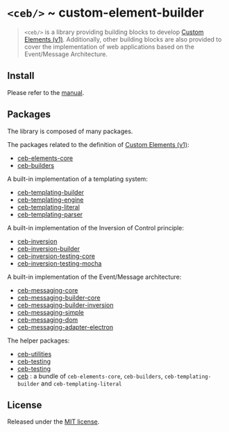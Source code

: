 # `<ceb/>` ~ custom-element-builder

> `<ceb/>` is a library providing building blocks to develop [Custom Elements (v1)]. Additionally, other building blocks are also provided to cover the implementation of web applications based on the Event/Message Architecture.

## Install

Please refer to the [manual](https://tmorin.github.io/ceb).

## Packages

The library is composed of many packages.

The packages related to the definition of [Custom Elements (v1)]:

- [ceb-elements-core](modules/_tmorin_ceb_elements_core.html)
- [ceb-builders](modules/_tmorin_ceb_builders.html)

A built-in implementation of a templating system:

- [ceb-templating-builder](modules/_tmorin_ceb_templating_builder.html)
- [ceb-templating-engine](modules/_tmorin_ceb_templating_engine.html)
- [ceb-templating-literal](modules/_tmorin_ceb_templating_literal.html)
- [ceb-templating-parser](modules/_tmorin_ceb_templating_parser.html)

A built-in implementation of the Inversion of Control principle:

- [ceb-inversion](modules/_tmorin_ceb_inversion.html)
- [ceb-inversion-builder](modules/_tmorin_ceb_inversion_builder.html)
- [ceb-inversion-testing-core](modules/_tmorin_ceb_inversion_testing_core.html)
- [ceb-inversion-testing-mocha](modules/_tmorin_ceb_inversion_testing_mocha.html)

A built-in implementation of the Event/Message architecture:

- [ceb-messaging-core](modules/_tmorin_ceb_messaging_core.html)
- [ceb-messaging-builder-core](modules/_tmorin_ceb_messaging_builder_core.html)
- [ceb-messaging-builder-inversion](modules/_tmorin_ceb_messaging_builder_inversion.html)
- [ceb-messaging-simple](modules/_tmorin_ceb_messaging_simple.html)
- [ceb-messaging-dom](modules/_tmorin_ceb_messaging_dom.html)
- [ceb-messaging-adapter-electron](modules/_tmorin_ceb_messaging_bus_adapter_ipc.html)

The helper packages:

- [ceb-utilities](modules/_tmorin_ceb_utilities.html)
- [ceb-testing](modules/_tmorin_ceb_testing.html)
- [ceb-testing](modules/_tmorin_ceb_testing.html)
- [ceb](modules/_tmorin_ceb.html) : a bundle of `ceb-elements-core`, `ceb-builders`, `ceb-templating-builder` and `ceb-templating-literal`

## License

Released under the [MIT license].

[Custom Elements (v1)]: https://html.spec.whatwg.org/multipage/custom-elements.html
[MIT license]: http://opensource.org/licenses/MIT
